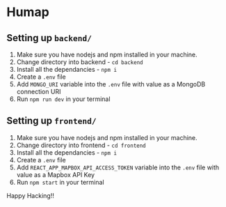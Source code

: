# Humap

## Setting up `backend/`
1. Make sure you have nodejs and npm installed in your machine.
2. Change directory into backend - `cd backend`
3. Install all the dependancies - `npm i`
4. Create a `.env` file
5. Add `MONGO_URI` variable into the `.env` file with value as a MongoDB connection URI
6. Run `npm run dev` in your terminal

## Setting up `frontend/`
1. Make sure you have nodejs and npm installed in your machine.
2. Change directory into frontend - `cd frontend`
3. Install all the dependancies - `npm i`
4. Create a `.env` file
5. Add `REACT_APP_MAPBOX_API_ACCESS_TOKEN` variable into the `.env` file with value as a Mapbox API Key
6. Run `npm start` in your terminal

Happy Hacking!!